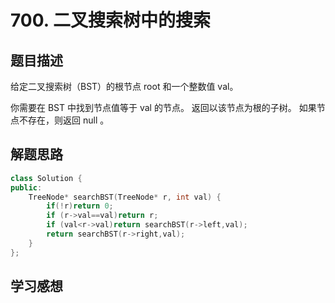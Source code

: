 # 700. 二叉搜索树中的搜索


## 题目描述

给定二叉搜索树（BST）的根节点 root 和一个整数值 val。

你需要在 BST 中找到节点值等于 val 的节点。 返回以该节点为根的子树。 如果节点不存在，则返回 null 。


## 解题思路


```cpp
class Solution {
public:
    TreeNode* searchBST(TreeNode* r, int val) {
        if(!r)return 0;
        if (r->val==val)return r;
        if (val<r->val)return searchBST(r->left,val);
        return searchBST(r->right,val);
    }
};
```


## 学习感想
